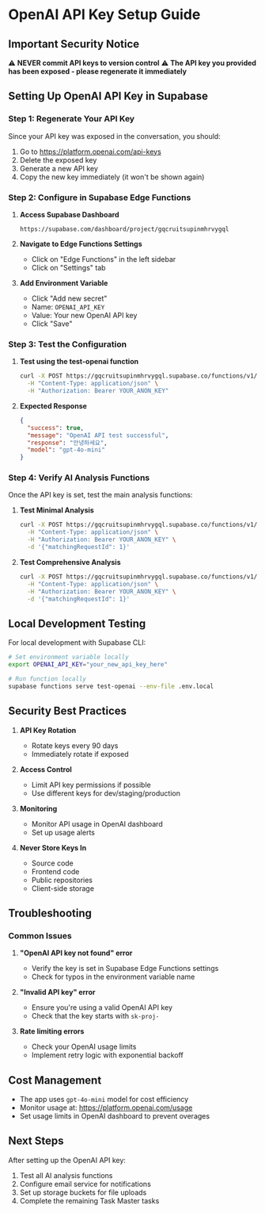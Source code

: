# OpenAI API Key Setup Guide

## Important Security Notice
⚠️ **NEVER commit API keys to version control**
⚠️ **The API key you provided has been exposed - please regenerate it immediately**

## Setting Up OpenAI API Key in Supabase

### Step 1: Regenerate Your API Key
Since your API key was exposed in the conversation, you should:
1. Go to https://platform.openai.com/api-keys
2. Delete the exposed key
3. Generate a new API key
4. Copy the new key immediately (it won't be shown again)

### Step 2: Configure in Supabase Edge Functions

1. **Access Supabase Dashboard**
   ```
   https://supabase.com/dashboard/project/gqcruitsupinmhrvygql
   ```

2. **Navigate to Edge Functions Settings**
   - Click on "Edge Functions" in the left sidebar
   - Click on "Settings" tab

3. **Add Environment Variable**
   - Click "Add new secret"
   - Name: `OPENAI_API_KEY`
   - Value: Your new OpenAI API key
   - Click "Save"

### Step 3: Test the Configuration

1. **Test using the test-openai function**
   ```bash
   curl -X POST https://gqcruitsupinmhrvygql.supabase.co/functions/v1/test-openai \
     -H "Content-Type: application/json" \
     -H "Authorization: Bearer YOUR_ANON_KEY"
   ```

2. **Expected Response**
   ```json
   {
     "success": true,
     "message": "OpenAI API test successful",
     "response": "안녕하세요",
     "model": "gpt-4o-mini"
   }
   ```

### Step 4: Verify AI Analysis Functions

Once the API key is set, test the main analysis functions:

1. **Test Minimal Analysis**
   ```bash
   curl -X POST https://gqcruitsupinmhrvygql.supabase.co/functions/v1/minimal-analysis \
     -H "Content-Type: application/json" \
     -H "Authorization: Bearer YOUR_ANON_KEY" \
     -d '{"matchingRequestId": 1}'
   ```

2. **Test Comprehensive Analysis**
   ```bash
   curl -X POST https://gqcruitsupinmhrvygql.supabase.co/functions/v1/comprehensive-analysis \
     -H "Content-Type: application/json" \
     -H "Authorization: Bearer YOUR_ANON_KEY" \
     -d '{"matchingRequestId": 1}'
   ```

## Local Development Testing

For local development with Supabase CLI:

```bash
# Set environment variable locally
export OPENAI_API_KEY="your_new_api_key_here"

# Run function locally
supabase functions serve test-openai --env-file .env.local
```

## Security Best Practices

1. **API Key Rotation**
   - Rotate keys every 90 days
   - Immediately rotate if exposed

2. **Access Control**
   - Limit API key permissions if possible
   - Use different keys for dev/staging/production

3. **Monitoring**
   - Monitor API usage in OpenAI dashboard
   - Set up usage alerts

4. **Never Store Keys In**
   - Source code
   - Frontend code
   - Public repositories
   - Client-side storage

## Troubleshooting

### Common Issues

1. **"OpenAI API key not found" error**
   - Verify the key is set in Supabase Edge Functions settings
   - Check for typos in the environment variable name

2. **"Invalid API key" error**
   - Ensure you're using a valid OpenAI API key
   - Check that the key starts with `sk-proj-`

3. **Rate limiting errors**
   - Check your OpenAI usage limits
   - Implement retry logic with exponential backoff

## Cost Management

- The app uses `gpt-4o-mini` model for cost efficiency
- Monitor usage at: https://platform.openai.com/usage
- Set usage limits in OpenAI dashboard to prevent overages

## Next Steps

After setting up the OpenAI API key:
1. Test all AI analysis functions
2. Configure email service for notifications
3. Set up storage buckets for file uploads
4. Complete the remaining Task Master tasks